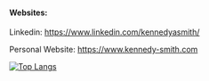 
#### **Websites:**
Linkedin: https://www.linkedin.com/kennedyasmith/

Personal Website: https://www.kennedy-smith.com


[![Top Langs](https://github-readme-stats.vercel.app/api/top-langs/?username=kennedyasmith&size_weight=0.2&count_weight=0.5&show_icons=true&theme=transparent)](https://github.com/kennedyasmith/github-readme-stats)

